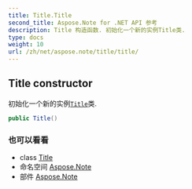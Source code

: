 ```yaml
---
title: Title.Title
second_title: Aspose.Note for .NET API 参考
description: Title 构造函数. 初始化一个新的实例Title类.
type: docs
weight: 10
url: /zh/net/aspose.note/title/title/
---
```

## Title constructor

初始化一个新的实例[`Title`](../)类.

```csharp
public Title()
```

### 也可以看看

* class [Title](../)
* 命名空间 [Aspose.Note](../../title/)
* 部件 [Aspose.Note](../../../)


